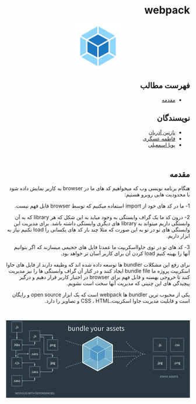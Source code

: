 <div dir="rtl">

# webpack

<p align=center><img src="./images/icon.svg" width="25%" height="25%"></p>

## فهرست مطالب
- [مقدمه](#مقدمه)

## نویسندگان
- [نازنین آذریان](https://github.com/Nazhixx)
- [فاطمه عسگری](https://github.com/fatemeh-asgari)
- [پویا اسمعیلی](https://github.com/PouyaEsmaili)


<br/>

## مقدمه 
هنگام برنامه نویسی وب که میخواهیم کد های ما در 
browser 
به کاربر نمایش داده شود با محدودیت هایی روبرو هستیم:

1- ما در کد های خود از import استفاده میکنیم که توسط browser قابل فهم نیست.

2- درون کد ما یک گراف وابستگی به وجود میاید به این شکل که هر 
library که به آن وابستگی داریم میتواند به library های دیگری وابستگی داشته باشد. برای مدیریت این وابستگی های تو در تو به این صورت که مثلا چند بار کد های یکسانی را load نکنیم نیاز به ابزار داریم.

3- کد های تو در توی جاوااسکریپت ما عمدتا فایل های حجیمی میسازند که اگر بتوانیم آنها را بهینه کنیم load کردن آن برای کاربر آسان تر خواهد بود.

برای رفع این مشکلات bundler ها توسعه داده شده اند که وظیفه دارند از فایل های جاوا اسکریپت پروژه ما bundle file ایجاد کنند و در کنار آن گراف وابستگی ها را نیز مدیریت کنند تا خروجی بهسنه و قابل فهم برای browser در اختیار کاربر قرار دهیم و درگیر پیچیدگی های این چنینی که مدیریت آنها سخت است نشویم.

یکی از محبوب ترین bundler ها webpack است که یک ابزار open source   و رایگان است و قابلیت مدیریت جاوا اسکریپت،CSS ، HTML و تصاویر را دارد.

</br>

<p align=center><img src="./images/webpack-prosite.jpg" ></p>

</div>